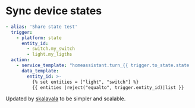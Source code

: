 # Sync device states

```yaml
- alias: 'Share state test'
  trigger:
    - platform: state
      entity_id: 
        - switch.my_switch
        - light.my_ligths
  action:
    - service_template: "homeassistant.turn_{{ trigger.to_state.state | lower}}"
      data_template:
        entity_id: >-
          {% set entities = ["light", "switch"] %}
          {{ entities |reject("equalto", trigger.entity_id)|list }}
```

Updated by [skalavala](https://github.com/skalavala) to be simpler and scalable.
